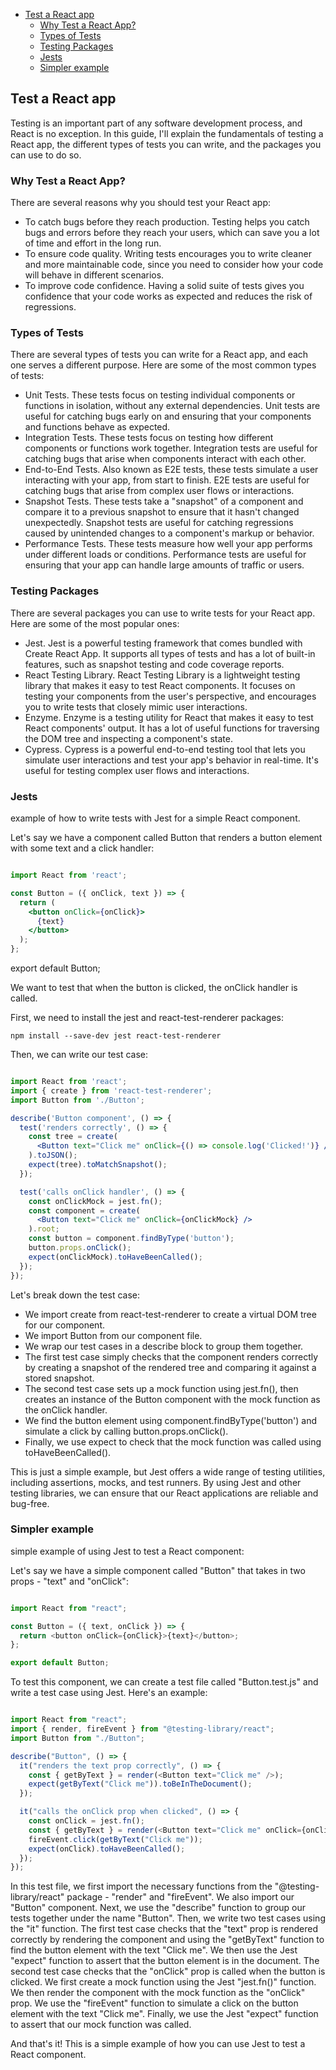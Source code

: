 

<!-- toc -->

- [Test a React app](#test-a-react-app)
  * [Why Test a React App?](#why-test-a-react-app)
  * [Types of Tests](#types-of-tests)
  * [Testing Packages](#testing-packages)
  * [Jests](#jests)
  * [Simpler example](#simpler-example)

<!-- tocstop -->

## Test a React app
Testing is an important part of any software development process, and React is no exception. In this guide, I'll explain the fundamentals of testing a React app, the different types of tests you can write, and the packages you can use to do so.

### Why Test a React App?

There are several reasons why you should test your React app:

* To catch bugs before they reach production. Testing helps you catch bugs and errors before they reach your users, which can save you a lot of time and effort in the long run.
* To ensure code quality. Writing tests encourages you to write cleaner and more maintainable code, since you need to consider how your code will behave in different scenarios.
* To improve code confidence. Having a solid suite of tests gives you confidence that your code works as expected and reduces the risk of regressions.

### Types of Tests

There are several types of tests you can write for a React app, and each one serves a different purpose. Here are some of the most common types of tests:

* Unit Tests. These tests focus on testing individual components or functions in isolation, without any external dependencies. Unit tests are useful for catching bugs early on and ensuring that your components and functions behave as expected.
* Integration Tests. These tests focus on testing how different components or functions work together. Integration tests are useful for catching bugs that arise when components interact with each other.
* End-to-End Tests. Also known as E2E tests, these tests simulate a user interacting with your app, from start to finish. E2E tests are useful for catching bugs that arise from complex user flows or interactions.
* Snapshot Tests. These tests take a "snapshot" of a component and compare it to a previous snapshot to ensure that it hasn't changed unexpectedly. Snapshot tests are useful for catching regressions caused by unintended changes to a component's markup or behavior.
* Performance Tests. These tests measure how well your app performs under different loads or conditions. Performance tests are useful for ensuring that your app can handle large amounts of traffic or users.

### Testing Packages

There are several packages you can use to write tests for your React app. Here are some of the most popular ones:

* Jest. Jest is a powerful testing framework that comes bundled with Create React App. It supports all types of tests and has a lot of built-in features, such as snapshot testing and code coverage reports.
* React Testing Library. React Testing Library is a lightweight testing library that makes it easy to test React components. It focuses on testing your components from the user's perspective, and encourages you to write tests that closely mimic user interactions.
* Enzyme. Enzyme is a testing utility for React that makes it easy to test React components' output. It has a lot of useful functions for traversing the DOM tree and inspecting a component's state.
* Cypress. Cypress is a powerful end-to-end testing tool that lets you simulate user interactions and test your app's behavior in real-time. It's useful for testing complex user flows and interactions.

### Jests

example of how to write tests with Jest for a simple React component.

Let's say we have a component called Button that renders a button element with some text and a click handler:

```jsx

import React from 'react';

const Button = ({ onClick, text }) => {
  return (
    <button onClick={onClick}>
      {text}
    </button>
  );
};
```
export default Button;

We want to test that when the button is clicked, the onClick handler is called.

First, we need to install the jest and react-test-renderer packages:


```
npm install --save-dev jest react-test-renderer
```
Then, we can write our test case:

```jsx

import React from 'react';
import { create } from 'react-test-renderer';
import Button from './Button';

describe('Button component', () => {
  test('renders correctly', () => {
    const tree = create(
      <Button text="Click me" onClick={() => console.log('Clicked!')} />
    ).toJSON();
    expect(tree).toMatchSnapshot();
  });

  test('calls onClick handler', () => {
    const onClickMock = jest.fn();
    const component = create(
      <Button text="Click me" onClick={onClickMock} />
    ).root;
    const button = component.findByType('button');
    button.props.onClick();
    expect(onClickMock).toHaveBeenCalled();
  });
});
```
Let's break down the test case:

* We import create from react-test-renderer to create a virtual DOM tree for our component.
* We import Button from our component file.
* We wrap our test cases in a describe block to group them together.
* The first test case simply checks that the component renders correctly by creating a snapshot of the rendered tree and comparing it against a stored snapshot.
* The second test case sets up a mock function using jest.fn(), then creates an instance of the Button component with the mock function as the onClick handler.
* We find the button element using component.findByType('button') and simulate a click by calling button.props.onClick().
* Finally, we use expect to check that the mock function was called using toHaveBeenCalled().

This is just a simple example, but Jest offers a wide range of testing utilities, including assertions, mocks, and test runners. By using Jest and other testing libraries, we can ensure that our React applications are reliable and bug-free.

### Simpler example
 simple example of using Jest to test a React component:

Let's say we have a simple component called "Button" that takes in two props - "text" and "onClick":

```javascript

import React from "react";

const Button = ({ text, onClick }) => {
  return <button onClick={onClick}>{text}</button>;
};

export default Button;
```

To test this component, we can create a test file called "Button.test.js" and write a test case using Jest. Here's an example:

```javascript

import React from "react";
import { render, fireEvent } from "@testing-library/react";
import Button from "./Button";

describe("Button", () => {
  it("renders the text prop correctly", () => {
    const { getByText } = render(<Button text="Click me" />);
    expect(getByText("Click me")).toBeInTheDocument();
  });

  it("calls the onClick prop when clicked", () => {
    const onClick = jest.fn();
    const { getByText } = render(<Button text="Click me" onClick={onClick} />);
    fireEvent.click(getByText("Click me"));
    expect(onClick).toHaveBeenCalled();
  });
});
```

In this test file, we first import the necessary functions from the "@testing-library/react" package - "render" and "fireEvent". We also import our "Button" component.
Next, we use the "describe" function to group our tests together under the name "Button". Then, we write two test cases using the "it" function.
The first test case checks that the "text" prop is rendered correctly by rendering the component and using the "getByText" function to find the button element with the text "Click me". We then use the Jest "expect" function to assert that the button element is in the document.
The second test case checks that the "onClick" prop is called when the button is clicked. We first create a mock function using the Jest "jest.fn()" function. We then render the component with the mock function as the "onClick" prop. We use the "fireEvent" function to simulate a click on the button element with the text "Click me". Finally, we use the Jest "expect" function to assert that our mock function was called.

And that's it! This is a simple example of how you can use Jest to test a React component.
